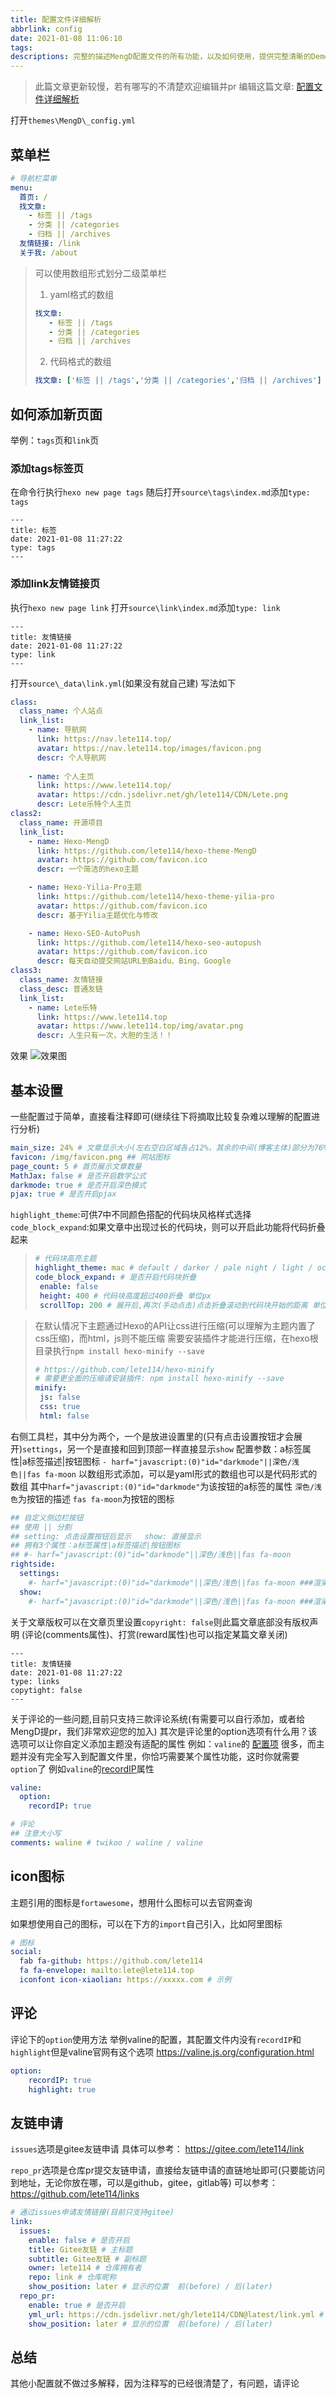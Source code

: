 ```yaml
---
title: 配置文件详细解析
abbrlink: config
date: 2021-01-08 11:06:10
tags:
descriptions: 完整的描述MengD配置文件的所有功能，以及如何使用，提供完整清晰的Demo示例，如果有什么问题可在文章底部留言
---
```


>此篇文章更新较慢，若有哪写的不清楚欢迎编辑并pr
编辑这篇文章: [配置文件详细解析](https://github.com/lete114/hexo-theme-MengD/edit/docs/source/_posts/%E9%85%8D%E7%BD%AE%E6%96%87%E4%BB%B6%E8%AF%A6%E7%BB%86%E8%A7%A3%E6%9E%90.md)

打开`themes\MengD\_config.yml`

## 菜单栏 

``` yml
# 导航栏菜单
menu:
  首页: /
  找文章: 
    - 标签 || /tags
    - 分类 || /categories
    - 归档 || /archives
  友情链接: /link
  关于我: /about
```

>可以使用数组形式划分二级菜单栏
>1. yaml格式的数组
>```yml
>找文章: 
>    - 标签 || /tags
>    - 分类 || /categories
>    - 归档 || /archives
>```
>2. 代码格式的数组
>```yml
>找文章: ['标签 || /tags','分类 || /categories','归档 || /archives']
>```


## 如何添加新页面

举例：`tags`页和`link`页

### 添加tags标签页
在命令行执行`hexo new page tags`
随后打开`source\tags\index.md`添加`type: tags`
``` 
---
title: 标签
date: 2021-01-08 11:27:22
type: tags
---
```

### 添加link友情链接页

执行`hexo new page link`
打开`source\link\index.md`添加`type: link`
``` 
---
title: 友情链接
date: 2021-01-08 11:27:22
type: link
---
```

打开`source\_data\link.yml`(如果没有就自己建)
写法如下
```yml
class:
  class_name: 个人站点
  link_list:
    - name: 导航网
      link: https://nav.lete114.top/
      avatar: https://nav.lete114.top/images/favicon.png
      descr: 个人导航网
    
    - name: 个人主页
      link: https://www.lete114.top/
      avatar: https://cdn.jsdelivr.net/gh/lete114/CDN/Lete.png
      descr: Lete乐特个人主页
class2:
  class_name: 开源项目
  link_list:
    - name: Hexo-MengD
      link: https://github.com/lete114/hexo-theme-MengD
      avatar: https://github.com/favicon.ico
      descr: 一个简洁的hexo主题

    - name: Hexo-Yilia-Pro主题
      link: https://github.com/lete114/hexo-theme-yilia-pro
      avatar: https://github.com/favicon.ico
      descr: 基于Yilia主题优化与修改

    - name: Hexo-SEO-AutoPush
      link: https://github.com/lete114/hexo-seo-autopush
      avatar: https://github.com/favicon.ico
      descr: 每天自动提交网站URL到Baidu、Bing、Google
class3:
  class_name: 友情链接
  class_desc: 普通友链
  link_list:
    - name: Lete乐特
      link: https://www.lete114.top
      avatar: https://www.lete114.top/img/avatar.png
      descr: 人生只有一次，大胆的生活！！    
```
效果
![效果图](https://cdn.jsdelivr.net/gh/lete114/hexo-theme-mengd@gh-pages/img/link.png)

## 基本设置

一些配置过于简单，直接看注释即可(继续往下将摘取比较复杂难以理解的配置进行分析)
``` yml
main_size: 24% # 文章显示大小(左右空白区域各占12%，其余的中间(博客主体)部分为76%)
favicon: /img/favicon.png ## 网站图标
page_count: 5 # 首页展示文章数量
MathJax: false # 是否开启数学公式
darkmode: true # 是否开启深色模式
pjax: true # 是否开启pjax
```

>
`highlight_theme`:可供7中不同颜色搭配的代码块风格样式选择
`code_block_expand`:如果文章中出现过长的代码块，则可以开启此功能将代码折叠起来
>``` yml
># 代码块高亮主题
>highlight_theme: mac # default / darker / pale night / light / ocean / mac / mac light
>code_block_expand: # 是否开启代码块折叠
>  enable: false
>  height: 400 # 代码块高度超过400折叠 单位px
>  scrollTop: 200 # 展开后,再次(手动点击)点击折叠滚动到代码块开始的距离 单位px
>```




>在默认情况下主题通过Hexo的API让css进行压缩(可以理解为主题内置了css压缩)，而html，js则不能压缩
需要安装插件才能进行压缩，在hexo根目录执行`npm install hexo-minify --save`
>```yml
># https://github.com/lete114/hexo-minify
># 需要更全面的压缩请安装插件: npm install hexo-minify --save
>minify:
>  js: false
>  css: true 
>  html: false
>```


右侧工具栏，其中分为两个，一个是放进设置里的(只有点击设置按钮才会展开)`settings`，另一个是直接和回到顶部一样直接显示`show`
配置参数：a标签属性|a标签描述|按钮图标
`- harf="javascript:(0)"id="darkmode"||深色/浅色||fas fa-moon`
以数组形式添加，可以是yaml形式的数组也可以是代码形式的数组
其中`harf="javascript:(0)"id="darkmode"`为该按钮的a标签的属性
`深色/浅色`为按钮的描述
`fas fa-moon`为按钮的图标
```yml
## 自定义侧边栏按钮
## 使用 || 分割
## setting: 点击设置按钮后显示   show: 直接显示
## 拥有3个属性：a标签属性|a标签描述|按钮图标
## #- harf="javascript:(0)"id="darkmode"||深色/浅色||fas fa-moon
rightside:
  settings: 
    #- harf="javascript:(0)"id="darkmode"||深色/浅色||fas fa-moon ###渲染结果： <a harf="javascript:(0)" id="darkmode" title="深色/浅色"> <i class="fas fa-moon"></i> </a>
  show: 
    #- harf="javascript:(0)"id="darkmode"||深色/浅色||fas fa-moon ###渲染结果： <a harf="javascript:(0)" id="darkmode" title="深色/浅色"> <i class="fas fa-moon"></i> </a>

```


关于文章版权可以在文章页里设置`copyright: false`则此篇文章底部没有版权声明
(评论(comments属性)、打赏(reward属性)也可以指定某篇文章关闭)
``` 
---
title: 友情链接
date: 2021-01-08 11:27:22
type: links
copytight: false
---
```


关于评论的一些问题,目前只支持三款评论系统(有需要可以自行添加，或者给MengD提pr，我们非常欢迎您的加入)
其次是评论里的option选项有什么用？该选项可以让你自定义添加主题没有适配的属性
例如：`valine`的 [配置项](https://valine.js.org/configuration.html) 很多，而主题并没有完全写入到配置文件里，你恰巧需要某个属性功能，这时你就需要`option`了
例如`valine`的[recordIP](https://valine.js.org/configuration.html#recordIP)属性
```yml
valine:
  option:
    recordIP: true
```
```yml
# 评论
## 注意大小写
comments: waline # twikoo / waline / valine
```



## icon图标
主题引用的图标是`fortawesome`，想用什么图标可以去官网查询

如果想使用自己的图标，可以在下方的`import`自己引入，比如阿里图标

``` yml
# 图标
social:
  fab fa-github: https://github.com/lete114
  fa fa-envelope: mailto:lete@lete114.top
  iconfont icon-xiaolian: https://xxxxx.com # 示例
```

## 评论
评论下的`option`使用方法
举例valine的配置，其配置文件内没有`recordIP`和`highlight`但是valine官网有这个选项
https://valine.js.org/configuration.html
```yml
option:
    recordIP: true
    highlight: true
```

## 友链申请

`issues`选项是gitee友链申请
具体可以参考： https://gitee.com/lete114/link

`repo_pr`选项是仓库pr提交友链申请，直接给友链申请的直链地址即可(只要能访问到地址，无论你放在哪，可以是github，gitee，gitlab等)
可以参考： https://github.com/lete114/links

```yml
# 通过issues申请友情链接(目前只支持gitee)
link:
  issues:
    enable: false # 是否开启
    title: Gitee友链 # 主标题
    subtitle: Gitee友链 # 副标题
    owner: lete114 # 仓库拥有者
    repo: link # 仓库昵称
    show_position: later # 显示的位置  前(before) / 后(later)
  repo_pr:  
    enable: true # 是否开启
    yml_url: https://cdn.jsdelivr.net/gh/lete114/CDN@latest/link.yml # 友链yml文件
    show_position: later # 显示的位置  前(before) / 后(later)
```

## 总结

其他小配置就不做过多解释，因为注释写的已经很清楚了，有问题，请评论